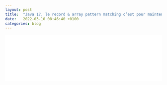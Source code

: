 ```yaml
---
layout: post
title:  "Java 17, le record & array pattern matching c’est pour maintenant ?"
date:   2022-03-10 08:46:40 +0100
categories: blog
---
```


<iframe src="/adoc/java17/java17.html" onload="this.style.height=(this.contentWindow.document.body.scrollHeight+20)+'px';"
 style="overflow: hidden; width: 100%;border:none;" title="Iframe Example"></iframe>
